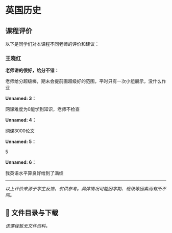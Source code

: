 # 英国历史

## 课程评价

以下是同学们对本课程不同老师的评价和建议：

### 王晓红

**老师讲的很好，给分不错：**

老师给分超级棒，期末会提前画超级好的范围，平时只有一次小组展示，没什么作业

**Unnamed: 3：**

网课难度为0能学到知识，老师不检查

**Unnamed: 4：**

网课3000论文

**Unnamed: 5：**

5

**Unnamed: 6：**

我英语水平算良好给到了满绩

---

*以上评价来源于学生反馈，仅供参考。具体情况可能因学期、班级等因素而有所不同。*
## 📄 文件目录与下载

_该课程暂无文件资料。_
